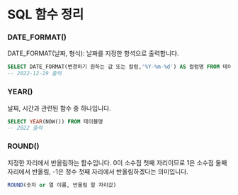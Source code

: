 # SQL 함수 정리

### DATE_FORMAT() 
DATE_FORMAT(날짜, 형식): 날짜를 지정한 항셕으로 출력합니다.
```sql
SELECT DATE_FORMAT(변경하기 원하는 값 또는 칼럼,'%Y-%m-%d') AS 컬럼명 FROM 테이블명
-- 2022-12-29 출력
```

### YEAR()
날짜, 시간과 관련된 함수 중 하나입니다.
```sql
SELECT YEAR(NOW()) FROM 테이블명
-- 2022 출력
```

### ROUND()
지정한 자리에서 반올림하는 함수입니다. 
0이 소수점 첫째 자리이므로 1은 소수점 둘째 자리에서 반올림, -1은 정수 첫째 자리에서 반올림하겠다는 의미입니다.
```sql
ROUND(숫자 or 열 이름, 반올림 할 자리값)
```
